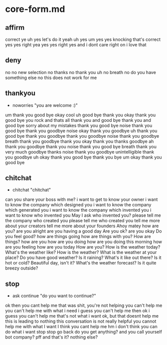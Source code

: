 # core-form.md
## affirm
correct
ye
uh yes
let's do it
yeah
uh yes
um yes
yes knocking
that's correct
yes yes
right
yea
yes
yes right
yes and i dont care
right on
i love that

## deny
no
no new selection
no thanks
no thank you
uh no
breath no
do you have something else
no this does not work for me

## thankyou
+ noworries "you are welcome :)"

um thank you good bye
okay cool uh good bye thank you
okay thank you good bye
you rock
and thats all thank you and good bye
thank you and good bye
sorry about my mistakes thank you good bye
noise thank you good bye
thank you goodbye noise
okay thank you goodbye
uh thank you good bye
thank you goodbye
thank you goodbye noise thank you goodbye
breath thank you goodbye
thank you
okay thank you
thanks goodbye
ah thank you goodbye
thank you noise
thank you good bye
breath thank you very much goodbye
thanks
noise thank you goodbye
unintelligible thank you goodbye
uh okay thank you good bye
thank you bye
um okay thank you good bye

## chitchat
+ chitchat "chitchat"

can you share your boss with me?
i want to get to know your owner
i want to know the company which designed you
i want to know the company which generated you
i want to know the company which invented you
i want to know who invented you
May I ask who invented you?
please tell me the company who created you
please tell me who created you
tell me more about your creators
tell me more about your founders
Ahoy matey how are you?
are you alright
are you having a good day
Are you ok?
are you okay
Do you feel good?
how are things going
how are things with you?
How are things?
how are you
how are you doing
how are you doing this morning
how are you feeling
how are you today
How are you?
How is the weather today?
What's the weather like?
How is the weather?
What is the weather at your place?
Do you have good weather?
Is it raining?
What's it like out there?
Is it hot or cold?
Beautiful day, isn't it?
What's the weather forecast?
Is it quite breezy outside?

## stop
+ ask continue "do you want to continue?"

ok then you cant help me
that was shit, you're not helping
you can't help me
you can't help me with what i need
i guess you can't help me then
ok i guess you can't help me
that's not what i want
ok, but that doesnt help me
this is leading to nothing
this conversation is not really helpful
you cannot help me with what I want
I think you cant help me
hm i don't think you can do what i want
stop
stop go back
do you get anything?
and you call yourself bot company? pff
and that's it?
nothing else?
